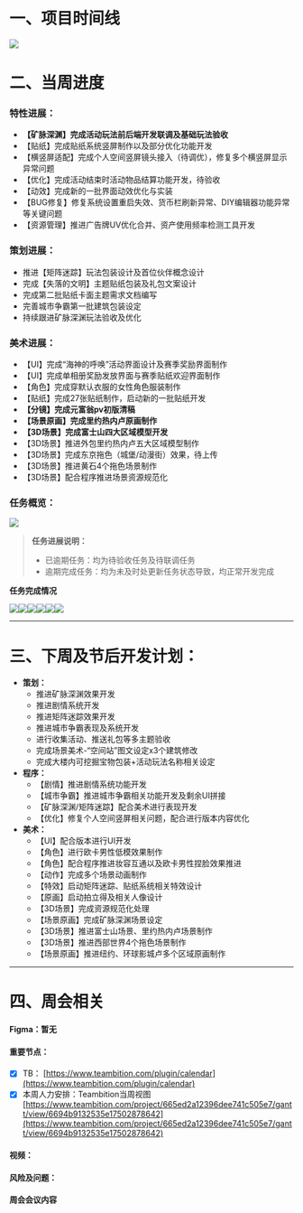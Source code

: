 # 一、项目时间线
![](https://cdn.nlark.com/yuque/0/2025/png/12926950/1739611444844-70cf0da3-5818-40b3-8136-dddb9520561b.png)

# 二、当周进度
### 特性进展：
+ **【矿脉深渊】完成活动玩法前后端开发联调及基础玩法验收**
+ 【贴纸】完成贴纸系统竖屏制作以及部分优化功能开发
+ 【横竖屏适配】完成个人空间竖屏镜头接入（待调优），修复多个横竖屏显示异常问题
+ 【优化】完成活动结束时活动物品结算功能开发，待验收
+ 【动效】完成新的一批界面动效优化与实装
+ 【BUG修复】修复系统设置重启失效、货币栏刷新异常、DIY编辑器功能异常等关键问题
+ 【资源管理】推进广告牌UV优化合并、资产使用频率检测工具开发

### 策划进展：
+ 推进【矩阵迷踪】玩法包装设计及首位伙伴概念设计
+ 完成【失落的文明】主题贴纸包装及礼包文案设计
+ 完成第二批贴纸卡面主题需求文档编写
+ 完善城市争霸第一批建筑包装设定
+ 持续跟进矿脉深渊玩法验收及优化

### 美术进展：
+ 【UI】完成“海神的呼唤”活动界面设计及赛季奖励界面制作
+ 【UI】完成单相册奖励发放界面与赛季贴纸欢迎界面制作
+ 【角色】完成穿默认衣服的女性角色服装制作
+ 【贴纸】完成27张贴纸制作，启动新的一批贴纸开发
+ **【分镜】完成元富翁pv初版清稿**
+ **【场景原画】完成里约热内卢原画制作**
+ **【3D场景】完成富士山四大区域模型开发**
+ 【3D场景】推进外包里约热内卢五大区域模型制作
+ 【3D场景】完成东京拖色（城堡/动漫街）效果，待上传
+ 【3D场景】推进黄石4个拖色场景制作
+ 【3D场景】配合程序推进场景资源规范化

### 任务概览：
![](https://cdn.nlark.com/yuque/0/2025/png/12926950/1740742152071-1c184bbf-74a5-49b9-9423-bb2e35d98e5f.png)

> **任务进展说明：**
>
> + 已逾期任务：均为待验收任务及待联调任务
> + 逾期完成任务：均为未及时处更新任务状态导致，均正常开发完成
>

**任务完成情况**

![](https://cdn.nlark.com/yuque/0/2025/png/12926950/1740742161054-dba4e562-1088-44fe-85df-691702fedd95.png)![](https://cdn.nlark.com/yuque/0/2025/png/12926950/1740742160108-b1e09758-1060-4bf0-9b53-be466bae525c.png)![](https://cdn.nlark.com/yuque/0/2025/png/12926950/1740742160923-44798b53-5b57-49da-a845-b81ba2f6aed1.png)![](https://cdn.nlark.com/yuque/0/2025/png/12926950/1740742161644-a3bd006a-f947-4a93-90ac-9171c9b2c78b.png)![](https://cdn.nlark.com/yuque/0/2025/png/12926950/1740742159939-6d7c861e-1848-4906-ab22-81681b5c601d.png)![](https://cdn.nlark.com/yuque/0/2025/png/12926950/1740742160540-25986d9f-8500-406f-98a7-f6937cfffd73.png)

---

# 三、下周及节后开发计划：
+ **策划：**
    - 推进矿脉深渊效果开发
    - 推进剧情系统开发
    - 推进矩阵迷踪效果开发
    - 推进城市争霸表现及系统开发
    - 进行收集活动、推送礼包等多主题验收
    - 完成场景美术-“空间站”图文设定x3个建筑修改
    - 完成大楼内可挖掘宝物包装+活动玩法名称相关设定
+ **程序：**
    - 【剧情】推进剧情系统功能开发
    - 【城市争霸】推进城市争霸相关功能开发及剩余UI拼接
    - 【矿脉深渊/矩阵迷踪】配合美术进行表现开发
    - 【优化】修复个人空间竖屏相关问题，配合进行版本内容优化
+ **美术：**
    - 【UI】配合版本进行UI开发
    - 【角色】进行欧卡男性低模效果制作
    - 【角色】配合程序推进妆容互通以及欧卡男性捏脸效果推进
    - 【动作】完成多个场景动画制作
    - 【特效】启动矩阵迷踪、贴纸系统相关特效设计
    - 【原画】启动拍立得及相关人像设计
    - 【3D场景】完成资源规范化处理
    - 【场景原画】完成矿脉深渊场景设定
    - 【3D场景】推进富士山场景、里约热内卢场景制作
    - 【3D场景】推进西部世界4个拖色场景制作
    - 【场景原画】推进纽约、环球影城卢多个区域原画制作



---

# 四、周会相关
#### Figma：暂无
#### 重要节点：
- [x] TB： [https://www.teambition.com/plugin/calendar](https://www.teambition.com/plugin/calendar)
- [x] 本周人力安排：Teambition当周视图 [https://www.teambition.com/project/665ed2a12396dee741c505e7/gantt/view/6694b9132535e17502878642](https://www.teambition.com/project/665ed2a12396dee741c505e7/gantt/view/6694b9132535e17502878642)

#### 视频：
#### 风险及问题：
#### 周会会议内容
